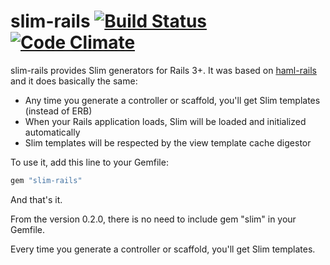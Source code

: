 # slim-rails [![Build Status](https://travis-ci.org/slim-template/slim-rails.svg?branch=master)](https://travis-ci.org/slim-template/slim-rails) [![Code Climate](https://codeclimate.com/github/slim-template/slim-rails/badges/gpa.svg)](https://codeclimate.com/github/slim-template/slim-rails)

slim-rails provides Slim generators for Rails 3+. It was based on
[haml-rails](http://github.com/indirect/haml-rails) and it does basically the
same:

* Any time you generate a controller or scaffold, you'll get Slim templates
  (instead of ERB)
* When your Rails application loads, Slim will be loaded and initialized
  automatically
* Slim templates will be respected by the view template cache digestor

To use it, add this line to your Gemfile:

```ruby
gem "slim-rails"
```

And that's it.

From the version 0.2.0, there is no need to include gem "slim" in your Gemfile.

Every time you generate a controller or scaffold, you'll get Slim templates.
